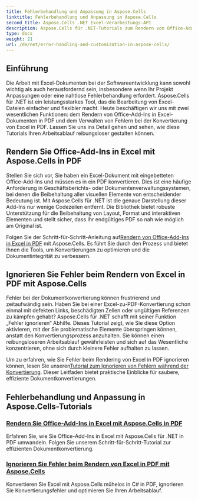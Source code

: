 ```yaml
---
title: Fehlerbehandlung und Anpassung in Aspose.Cells
linktitle: Fehlerbehandlung und Anpassung in Aspose.Cells
second_title: Aspose.Cells .NET Excel-Verarbeitungs-API
description: Aspose.Cells für .NET-Tutorials zum Rendern von Office-Add-Ins in Excel in PDF und zum Ignorieren von Fehlern während der Excel-zu-PDF-Konvertierung. Vereinfachen Sie Ihre Dokumentaufgaben.
type: docs
weight: 21
url: /de/net/error-handling-and-customization-in-aspose-cells/
---
```

## Einführung

Die Arbeit mit Excel-Dokumenten bei der Softwareentwicklung kann sowohl wichtig als auch herausfordernd sein, insbesondere wenn Ihr Projekt Anpassungen oder eine nahtlose Fehlerbehandlung erfordert. Aspose.Cells für .NET ist ein leistungsstarkes Tool, das die Bearbeitung von Excel-Dateien einfacher und flexibler macht. Heute beschäftigen wir uns mit zwei wesentlichen Funktionen: dem Rendern von Office-Add-Ins in Excel-Dokumenten in PDF und dem Verwalten von Fehlern bei der Konvertierung von Excel in PDF. Lassen Sie uns ins Detail gehen und sehen, wie diese Tutorials Ihren Arbeitsablauf reibungsloser gestalten können.

## Rendern Sie Office-Add-Ins in Excel mit Aspose.Cells in PDF

Stellen Sie sich vor, Sie haben ein Excel-Dokument mit eingebetteten Office-Add-Ins und müssen es in ein PDF konvertieren. Dies ist eine häufige Anforderung in Geschäftsberichts- oder Dokumentenverwaltungssystemen, bei denen die Beibehaltung aller visuellen Elemente von entscheidender Bedeutung ist. Mit Aspose.Cells für .NET ist die genaue Darstellung dieser Add-Ins nur wenige Codezeilen entfernt. Die Bibliothek bietet robuste Unterstützung für die Beibehaltung von Layout, Format und interaktiven Elementen und stellt sicher, dass Ihr endgültiges PDF so nah wie möglich am Original ist.

 Folgen Sie der Schritt-für-Schritt-Anleitung auf[Rendern von Office-Add-Ins in Excel in PDF](./render-office-add-ins/) mit Aspose.Cells. Es führt Sie durch den Prozess und bietet Ihnen die Tools, um Konvertierungen zu optimieren und die Dokumentintegrität zu verbessern. 

## Ignorieren Sie Fehler beim Rendern von Excel in PDF mit Aspose.Cells

Fehler bei der Dokumentkonvertierung können frustrierend und zeitaufwändig sein. Haben Sie bei einer Excel-zu-PDF-Konvertierung schon einmal mit defekten Links, beschädigten Zellen oder ungültigen Referenzen zu kämpfen gehabt? Aspose.Cells für .NET schafft mit seiner Funktion „Fehler ignorieren“ Abhilfe. Dieses Tutorial zeigt, wie Sie diese Option aktivieren, mit der Sie problematische Elemente überspringen können, anstatt den Konvertierungsprozess anzuhalten. Sie können einen reibungsloseren Arbeitsablauf gewährleisten und sich auf das Wesentliche konzentrieren, ohne sich durch kleinere Fehler aufhalten zu lassen.

 Um zu erfahren, wie Sie Fehler beim Rendering von Excel in PDF ignorieren können, lesen Sie unseren[Tutorial zum Ignorieren von Fehlern während der Konvertierung](./ignore-errors-while-rendering/). Dieser Leitfaden bietet praktische Einblicke für saubere, effiziente Dokumentkonvertierungen.

## Fehlerbehandlung und Anpassung in Aspose.Cells-Tutorials
### [Rendern Sie Office-Add-Ins in Excel mit Aspose.Cells in PDF](./render-office-add-ins/)
Erfahren Sie, wie Sie Office-Add-Ins in Excel mit Aspose.Cells für .NET in PDF umwandeln. Folgen Sie unserem Schritt-für-Schritt-Tutorial zur effizienten Dokumentkonvertierung.
### [Ignorieren Sie Fehler beim Rendern von Excel in PDF mit Aspose.Cells](./ignore-errors-while-rendering/)
Konvertieren Sie Excel mit Aspose.Cells mühelos in C# in PDF, ignorieren Sie Konvertierungsfehler und optimieren Sie Ihren Arbeitsablauf.